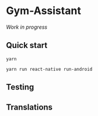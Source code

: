 # Gym-Assistant
*Work in progress*
## Quick start

`yarn`

`yarn run react-native run-android`

## Testing

## Translations